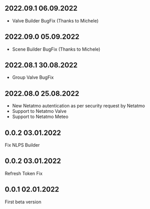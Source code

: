 ## 2022.09.1 06.09.2022 
- Valve Builder BugFix (Thanks to Michele)

## 2022.09.0 05.09.2022 
- Scene Builder BugFix (Thanks to Michele)

## 2022.08.1 30.08.2022 
- Group Valve BugFix

## 2022.08.0 25.08.2022 
- New Netatmo autentication as per security request by Netatmo
- Support to Netatmo Valve
- Support to Netatmo Meteo

## 0.0.2 03.01.2022 
Fix NLPS Builder

## 0.0.2 03.01.2022 
Refresh Token Fix

## 0.0.1 02.01.2022 
First beta version
